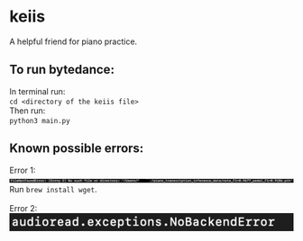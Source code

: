 # keiis
A helpful friend for piano practice.


## To run bytedance:
In terminal run:\
`cd <directory of the keiis file>`\
Then run:\
`python3 main.py`

## Known possible errors:
Error 1:\
![plot](./FileNotFoundError.jpeg)\
Run `brew install wget`. \
 \
Error 2:\
![plot](./audioread.exception.NoBackendError.png)

